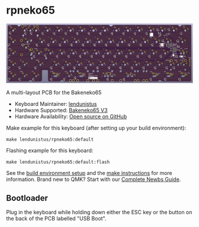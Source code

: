 # rpneko65

![rpneko65](https://raw.githubusercontent.com/lendunistus/rpneko65/rev1/images/rev1-pcb-purple.png)

A multi-layout PCB for the Bakeneko65

* Keyboard Maintainer: [lendunistus](https://github.com/lendunistus)
* Hardware Supported: [Bakeneko65 V3](https://github.com/kkatano/bakeneko-65)
* Hardware Availability: [Open source on GitHub](https://github.com/lendunistus/rpneko65)

Make example for this keyboard (after setting up your build environment):

    make lendunistus/rpneko65:default

Flashing example for this keyboard:

    make lendunistus/rpneko65:default:flash

See the [build environment setup](https://docs.qmk.fm/#/getting_started_build_tools) and the [make instructions](https://docs.qmk.fm/#/getting_started_make_guide) for more information. Brand new to QMK? Start with our [Complete Newbs Guide](https://docs.qmk.fm/#/newbs).

## Bootloader

Plug in the keyboard while holding down either the ESC key or the button on the back of the PCB labelled "USB Boot".
